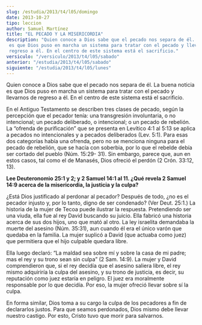 ```yaml
---
slug: /estudia/2013/t4/l05/domingo
date: 2013-10-27
tipo: leccion
author: Samuel Martínez
title: "EL PECADO Y LA MISERICORDIA"
description: "Quien conoce a Dios sabe que el pecado nos separa de él. La buena noticia es que Dios puso en marcha un sistema para tratar con el pecado y llevarnos de regreso a él. En el centro de este sistema está el sacrificio."
versiculo: "/versiculo/2013/t4/l05/sabado"
anterior: "/estudia/2013/t4/l05/sabado"
siguiente: "/estudia/2013/t4/l05/lunes"
---
```


Quien conoce a Dios sabe que el pecado nos separa de él. La buena noticia es que Dios puso en marcha un sistema para tratar con el pecado y llevarnos de regreso a él. En el centro de este sistema está el sacrificio.

En el Antiguo Testamento se describen tres clases de pecado, según la percepción que el pecador tenía: una transgresión involuntaria, o no intencional; un pecado deliberado, o intencional; o un pecado de rebelión. La “ofrenda de purificación” que se presenta en Levítico 4:1 al 5:13 se aplica a pecados no intencionales y a pecados deliberados (Lev. 5:1). Para esas dos categorías había una ofrenda, pero no se menciona ninguna para el pecado de rebelión, que se hacía con soberbia, por lo que el rebelde debía ser cortado del pueblo (Núm. 15:29- 31). Sin embargo, parece que, aun en estos casos, tal como el de Manasés, Dios ofreció el perdón (2 Crón. 33:12, 13).

**Lee Deuteronomio 25:1 y 2; y 2 Samuel 14:1 al 11. ¿Qué revela 2 Samuel 14:9 acerca de la misericordia, la justicia y la culpa?**

¿Está Dios justificado al perdonar al pecador? Después de todo, ¿no es el pecador injusto y, por lo tanto, digno de ser condenado? (Ver Deut. 25:1.) La historia de la mujer de Tecoa puede ilustrar la respuesta. Pretendiendo ser una viuda, ella fue al rey David buscando su juicio. Ella fabricó una historia acerca de sus dos hijos, uno que mató al otro. La ley israelita demandaba la muerte del asesino (Núm. 35:31), aun cuando él era el único varón que quedaba en la familia. La mujer suplicó a David (que actuaba como juez) que permitiera que el hijo culpable quedara libre.

Ella luego declaró: “La maldad sea sobre mí y sobre la casa de mi padre; mas el rey y su trono sean sin culpa” (2 Sam. 14:9). La mujer y David comprendieron que, si el rey decidía que el asesino saliera libre, el rey mismo adquiriría la culpa del asesino, y su trono de justicia, es decir, su reputación como juez estaría en peligro. El juez era moralmente responsable por lo que decidía. Por eso, la mujer ofreció llevar sobre sí la culpa.

En forma similar, Dios toma a su cargo la culpa de los pecadores a fin de declararlos justos. Para que seamos perdonados, Dios mismo debe llevar nuestro castigo. Por esto, Cristo tuvo que morir para salvarnos.
